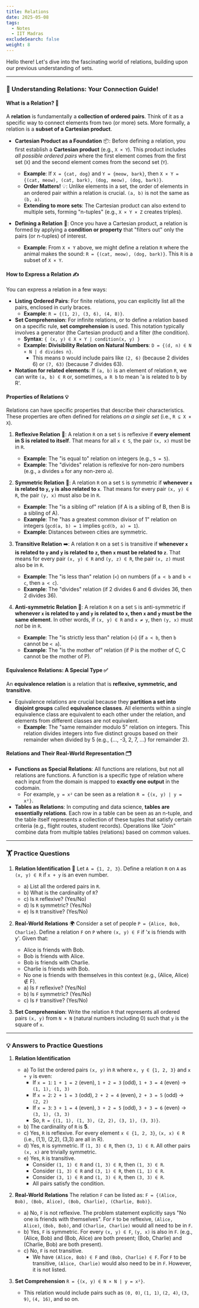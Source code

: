 ```yaml
---
title: Relations
date: 2025-05-08
tags:
  - Notes 
  - IIT Madras
excludeSearch: false
weight: 8
---
```


Hello there! Let's dive into the fascinating world of relations, building upon our previous understanding of sets.

---

### 📝 Understanding Relations: Your Connection Guide!

#### What is a Relation? 🤝
A **relation** is fundamentally a **collection of ordered pairs**. Think of it as a specific way to connect elements from two (or more) sets. More formally, a relation is a **subset of a Cartesian product**.

*   **Cartesian Product as a Foundation** 📦: Before defining a relation, you first establish a **Cartesian product** (e.g., `X × Y`). This product includes *all possible ordered pairs* where the first element comes from the first set (`X`) and the second element comes from the second set (`Y`).
    *   **Example**: If `X = {cat, dog}` and `Y = {meow, bark}`, then `X × Y = {(cat, meow), (cat, bark), (dog, meow), (dog, bark)}`.
    *   **Order Matters!** 💡: Unlike elements in a set, the order of elements in an ordered pair within a relation is crucial. `(a, b)` is not the same as `(b, a)`.
    *   **Extending to more sets**: The Cartesian product can also extend to multiple sets, forming "n-tuples" (e.g., `X × Y × Z` creates triples).

*   **Defining a Relation** 🎯: Once you have a Cartesian product, a relation is formed by applying a **condition or property** that "filters out" only the pairs (or n-tuples) of interest.
    *   **Example**: From `X × Y` above, we might define a relation `R` where the animal makes the sound: `R = {(cat, meow), (dog, bark)}`. This `R` is a subset of `X × Y`.

#### How to Express a Relation ✍️
You can express a relation in a few ways:
*   **Listing Ordered Pairs**: For finite relations, you can explicitly list all the pairs, enclosed in curly braces.
    *   **Example**: `R = {(1, 2), (3, 6), (4, 8)}`.
*   **Set Comprehension**: For infinite relations, or to define a relation based on a specific rule, **set comprehension** is used. This notation typically involves a generator (the Cartesian product) and a filter (the condition).
    *   **Syntax**: `{ (x, y) ∈ X × Y | condition(x, y) }`
    *   **Example: Divisibility Relation on Natural Numbers**: `D = {(d, n) ∈ N × N | d divides n}`.
        *   This means `D` would include pairs like `(2, 6)` (because 2 divides 6) or `(7, 63)` (because 7 divides 63).
*   **Notation for related elements**: If `(a, b)` is an element of relation `R`, we can write `(a, b) ∈ R` or, sometimes, `a R b` to mean 'a is related to b by R'.

#### Properties of Relations 💡
Relations can have specific properties that describe their characteristics. These properties are often defined for relations *on a single set* (i.e., `R ⊆ X × X`).

1.  **Reflexive Relation** 🔄: A relation `R` on a set `S` is reflexive if **every element in S is related to itself**. That means for all `x ∈ S`, the pair `(x, x)` must be in `R`.
    *   **Example**: The "is equal to" relation on integers (e.g., `5 = 5`).
    *   **Example**: The "divides" relation is reflexive for non-zero numbers (e.g., `a` divides `a` for any non-zero `a`).

2.  **Symmetric Relation** 👯: A relation `R` on a set `S` is symmetric if **whenever `x` is related to `y`, `y` is also related to `x`**. That means for every pair `(x, y) ∈ R`, the pair `(y, x)` must also be in `R`.
    *   **Example**: The "is a sibling of" relation (if A is a sibling of B, then B is a sibling of A).
    *   **Example**: The "has a greatest common divisor of 1" relation on integers (`gcd(a, b) = 1` implies `gcd(b, a) = 1`).
    *   **Example**: Distances between cities are symmetric.

3.  **Transitive Relation** ➡️: A relation `R` on a set `S` is transitive if **whenever `x` is related to `y` and `y` is related to `z`, then `x` must be related to `z`**. That means for every pair `(x, y) ∈ R` and `(y, z) ∈ R`, the pair `(x, z)` must also be in `R`.
    *   **Example**: The "is less than" relation (`<`) on numbers (if `a < b` and `b < c`, then `a < c`).
    *   **Example**: The "divides" relation (if 2 divides 6 and 6 divides 36, then 2 divides 36).

4.  **Anti-symmetric Relation** 🚫: A relation `R` on a set `S` is anti-symmetric if **whenever `x` is related to `y` and `y` is related to `x`, then `x` and `y` must be the same element**. In other words, if `(x, y) ∈ R` and `x ≠ y`, then `(y, x)` must *not* be in `R`.
    *   **Example**: The "is strictly less than" relation (`<`) (if `a < b`, then `b` cannot be `< a`).
    *   **Example**: The "is the mother of" relation (if P is the mother of C, C cannot be the mother of P).

#### Equivalence Relations: A Special Type ✅
An **equivalence relation** is a relation that is **reflexive, symmetric, and transitive**.
*   Equivalence relations are crucial because they **partition a set into disjoint groups** called **equivalence classes**. All elements within a single equivalence class are equivalent to each other under the relation, and elements from different classes are not equivalent.
    *   **Example**: The "same remainder modulo 5" relation on integers. This relation divides integers into five distinct groups based on their remainder when divided by 5 (e.g., {..., -3, 2, 7, ...} for remainder 2).

#### Relations and Their Real-World Representation 🗂️
*   **Functions as Special Relations**: All functions are relations, but not all relations are functions. A function is a specific type of relation where each input from the domain is mapped to **exactly one output** in the codomain.
    *   For example, `y = x²` can be seen as a relation `R = {(x, y) | y = x²}`.
*   **Tables as Relations**: In computing and data science, **tables are essentially relations**. Each row in a table can be seen as an n-tuple, and the table itself represents a collection of these tuples that satisfy certain criteria (e.g., flight routes, student records). Operations like "Join" combine data from multiple tables (relations) based on common values.

---

### 🏋️ Practice Questions

1.  **Relation Identification** 🧐
    Let `A = {1, 2, 3}`. Define a relation `R` on `A` as `(x, y) ∈ R` if `x + y` is an even number.
    *   a) List all the ordered pairs in `R`.
    *   b) What is the cardinality of `R`?
    *   c) Is `R` reflexive? (Yes/No)
    *   d) Is `R` symmetric? (Yes/No)
    *   e) Is `R` transitive? (Yes/No)

2.  **Real-World Relations** 🌍
    Consider a set of people `P = {Alice, Bob, Charlie}`.
    Define a relation `F` on `P` where `(x, y) ∈ F` if 'x is friends with y'.
    Given that:
    *   Alice is friends with Bob.
    *   Bob is friends with Alice.
    *   Bob is friends with Charlie.
    *   Charlie is friends with Bob.
    *   No one is friends with themselves in this context (e.g., (Alice, Alice) ∉ F).
    *   a) Is `F` reflexive? (Yes/No)
    *   b) Is `F` symmetric? (Yes/No)
    *   c) Is `F` transitive? (Yes/No)

3.  **Set Comprehension**: Write the relation `R` that represents all ordered pairs `(x, y)` from `N × N` (natural numbers including 0) such that `y` is the square of `x`.

---

### 💡 Answers to Practice Questions

1.  **Relation Identification**
    *   a) To list the ordered pairs `(x, y)` in `R` where `x, y ∈ {1, 2, 3}` and `x + y` is even:
        *   If `x = 1`: `1 + 1 = 2` (even), `1 + 2 = 3` (odd), `1 + 3 = 4` (even) -> `(1, 1), (1, 3)`
        *   If `x = 2`: `2 + 1 = 3` (odd), `2 + 2 = 4` (even), `2 + 3 = 5` (odd) -> `(2, 2)`
        *   If `x = 3`: `3 + 1 = 4` (even), `3 + 2 = 5` (odd), `3 + 3 = 6` (even) -> `(3, 1), (3, 3)`
        *   So, `R = {(1, 1), (1, 3), (2, 2), (3, 1), (3, 3)}`.
    *   b) The cardinality of `R` is **5**.
    *   c) Yes, `R` is reflexive. For every element `x ∈ {1, 2, 3}`, `(x, x) ∈ R` (i.e., (1,1), (2,2), (3,3) are all in R).
    *   d) Yes, `R` is symmetric. If `(1, 3) ∈ R`, then `(3, 1) ∈ R`. All other pairs `(x, x)` are trivially symmetric.
    *   e) Yes, `R` is transitive.
        *   Consider `(1, 1) ∈ R` and `(1, 3) ∈ R`, then `(1, 3) ∈ R`.
        *   Consider `(1, 3) ∈ R` and `(3, 1) ∈ R`, then `(1, 1) ∈ R`.
        *   Consider `(3, 1) ∈ R` and `(1, 3) ∈ R`, then `(3, 3) ∈ R`.
        *   All pairs satisfy the condition.

2.  **Real-World Relations**
    The relation `F` can be listed as: `F = {(Alice, Bob), (Bob, Alice), (Bob, Charlie), (Charlie, Bob)}`.
    *   a) No, `F` is not reflexive. The problem statement explicitly says "No one is friends with themselves". For `F` to be reflexive, `(Alice, Alice)`, `(Bob, Bob)`, and `(Charlie, Charlie)` would all need to be in `F`.
    *   b) Yes, `F` is symmetric. For every `(x, y) ∈ F`, `(y, x)` is also in `F`. (e.g., (Alice, Bob) and (Bob, Alice) are both present; (Bob, Charlie) and (Charlie, Bob) are both present).
    *   c) No, `F` is not transitive.
        *   We have `(Alice, Bob) ∈ F` and `(Bob, Charlie) ∈ F`. For `F` to be transitive, `(Alice, Charlie)` would also need to be in `F`. However, it is not listed.

3.  **Set Comprehension**
    `R = {(x, y) ∈ N × N | y = x²}`.
    *   This relation would include pairs such as `(0, 0)`, `(1, 1)`, `(2, 4)`, `(3, 9)`, `(4, 16)`, and so on.